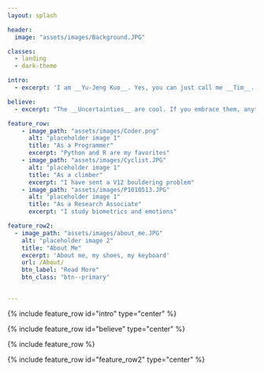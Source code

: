```yaml
---
layout: splash

header:
  image: "assets/images/Background.JPG"

classes:
  - landing
  - dark-theme

intro:
  - excerpt: 'I am __Yu-Jeng Kuo__. Yes, you can just call me __Tim__.'

believe:
  - excerpt: "The __Uncertainties__ are cool. If you embrace them, anything is __Possible__."

feature_row:
    - image_path: "assets/images/Coder.png"
      alt: "placeholder image 1"
      title: "As a Programmer"
      excerpt: "Python and R are my favorites"
    - image_path: "assets/images/Cyclist.JPG"
      alt: "placeholder image 1"
      title: "As a climber"
      excerpt: "I have sent a V12 bouldering problem"
    - image_path: "assets/images/P1010513.JPG"
      alt: "placeholder image 1"
      title: "As a Research Associate"
      excerpt: "I study biometrics and emotions"

feature_row2:
  - image_path: "assets/images/about_me.JPG"
    alt: "placeholder image 2"
    title: "About Me"
    excerpt: 'About me, my shoes, my keyboard'
    url: /About/
    btn_label: "Read More"
    btn_class: "btn--primary"


---
```


{% include feature_row id="intro" type="center" %}

{% include feature_row id="believe" type="center" %}

{% include feature_row %}

{% include feature_row id="feature_row2" type="center" %}
